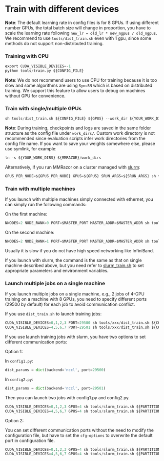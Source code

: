# Train with different devices

**Note**: The default learning rate in config files is for 8 GPUs. If using different number GPUs, the total batch size will change in proportion, you have to scale the learning rate following `new_lr = old_lr * new_ngpus / old_ngpus`. We recommend to use `tools/dist_train.sh` even with 1 gpu, since some methods do not support non-distributed training.

### Training with CPU

```Python
export CUDA_VISIBLE_DEVICES=-1
python tools/train.py ${CONFIG_FILE}
```

**Note**: We do not recommend users to use CPU for training because it is too slow and some algorithms are using `SyncBN` which is based on distributed training. We support this feature to allow users to debug on machines without GPU for convenience.

### Train with single/multiple GPUs

```Python
sh tools/dist_train.sh ${CONFIG_FILE} ${GPUS} --work_dir ${YOUR_WORK_DIR} [optional arguments]
```

**Note**: During training, checkpoints and logs are saved in the same folder structure as the config file under `work_dirs/`. Custom work directory is not recommended since evaluation scripts infer work directories from the config file name. If you want to save your weights somewhere else, please use symlink, for example:

```Python
ln -s ${YOUR_WORK_DIRS} ${MMRAZOR}/work_dirs
```

Alternatively, if you run MMRazor on a cluster managed with [slurm](https://slurm.schedmd.com/):

```Python
GPUS_PER_NODE=${GPUS_PER_NODE} GPUS=${GPUS} SRUN_ARGS=${SRUN_ARGS} sh tools/xxx/slurm_train.sh ${PARTITION} ${JOB_NAME} ${CONFIG_FILE} ${YOUR_WORK_DIR} [optional arguments]
```

### Train with multiple machines

If you launch with multiple machines simply connected with ethernet, you can simply run the following commands:

On the first machine:

```Python
NNODES=2 NODE_RANK=0 PORT=$MASTER_PORT MASTER_ADDR=$MASTER_ADDR sh tools/dist_train.sh $CONFIG $GPUS
```

On the second machine:

```Python
NNODES=2 NODE_RANK=1 PORT=$MASTER_PORT MASTER_ADDR=$MASTER_ADDR sh tools/dist_train.sh $CONFIG $GPUS
```

Usually it is slow if you do not have high speed networking like InfiniBand.

If you launch with slurm, the command is the same as that on single machine described above, but you need refer to [slurm_train.sh](https://github.com/open-mmlab/mmselfsup/blob/master/tools/slurm_train.sh) to set appropriate parameters and environment variables.

### Launch multiple jobs on a single machine

If you launch multiple jobs on a single machine, e.g., 2 jobs of 4-GPU training on a machine with 8 GPUs, you need to specify different ports (29500 by default) for each job to avoid communication conflict.

If you use `dist_train.sh` to launch training jobs:

```Python
CUDA_VISIBLE_DEVICES=0,1,2,3 PORT=29500 sh tools/xxx/dist_train.sh ${CONFIG_FILE} 4 --work_dir tmp_work_dir_1
CUDA_VISIBLE_DEVICES=4,5,6,7 PORT=29501 sh tools/xxx/dist_train.sh ${CONFIG_FILE} 4 --work_dir tmp_work_dir_2
```

If you use launch training jobs with slurm, you have two options to set different communication ports:

Option 1:

In `config1.py`:

```Python
dist_params = dict(backend='nccl', port=29500)
```

In `config2.py`:

```Python
dist_params = dict(backend='nccl', port=29501)
```

Then you can launch two jobs with config1.py and config2.py.

```Python
CUDA_VISIBLE_DEVICES=0,1,2,3 GPUS=4 sh tools/slurm_train.sh ${PARTITION} ${JOB_NAME} config1.py tmp_work_dir_1
CUDA_VISIBLE_DEVICES=4,5,6,7 GPUS=4 sh tools/slurm_train.sh ${PARTITION} ${JOB_NAME} config2.py tmp_work_dir_2
```

Option 2:

You can set different communication ports without the need to modify the configuration file, but have to set the `cfg-options` to overwrite the default port in configuration file.

```Python
CUDA_VISIBLE_DEVICES=0,1,2,3 GPUS=4 sh tools/slurm_train.sh ${PARTITION} ${JOB_NAME} config1.py tmp_work_dir_1 --cfg-options dist_params.port=29500
CUDA_VISIBLE_DEVICES=4,5,6,7 GPUS=4 sh tools/slurm_train.sh ${PARTITION} ${JOB_NAME} config2.py tmp_work_dir_2 --cfg-options dist_params.port=29501
```

